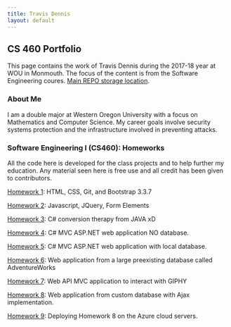 ```yaml
---
title: Travis Dennis
layout: default
---
```

## CS 460 Portfolio

This page contains the work of Travis Dennis during the 2017-18 year at WOU in Monmouth. The focus of the content is from the Software Engineering coures.
[Main REPO storage location](https://github.com/tdennis15/tdennis15.github.io). 

### About Me

I am a double major at Western Oregon University with a focus on Mathematics and Computer Science. My career goals involve security systems protection and the infrastructure involved in preventing attacks. 

### Software Engineering I (CS460): Homeworks

All the code here is developed for the class projects and to help further my education. Any material seen here is free use and all credit has been given to contributors.

[Homework 1](/HW1/): HTML, CSS, Git, and Bootstrap 3.3.7

[Homework 2](/HW2/): Javascript, JQuery, Form Elements

[Homework 3](/HW3/): C# conversion therapy from JAVA xD

[Homework 4](/HW4/): C# MVC ASP.NET web application NO database.

[Homework 5](/HW5/): C# MVC ASP.NET web application with local database.

[Homework 6](/HW6/): Web application from a large preexisting database called AdventureWorks

[Homework 7](/HW7/): Web API MVC application to interact with GIPHY

[Homework 8](/HW8/): Web application from custom database with Ajax implementation.

[Homework 9](/HW9/): Deploying Homework 8 on the Azure cloud servers.
